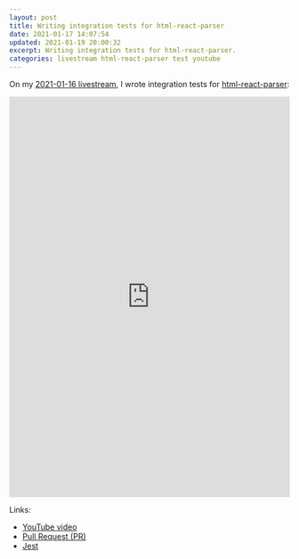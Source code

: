 ```yaml
---
layout: post
title: Writing integration tests for html-react-parser
date: 2021-01-17 14:07:54
updated: 2021-01-19 20:00:32
excerpt: Writing integration tests for html-react-parser.
categories: livestream html-react-parser test youtube
---
```


On my [2021-01-16 livestream](https://youtu.be/LvTgogWlRe0?list=PLVgOtoUBG2mdLpj6qT5DXfg5_pGPTDrJZ), I wrote integration tests for [html-react-parser](https://b.remarkabl.org/html-react-parser):

<iframe width="100%" height="720" src="https://www.youtube.com/embed/LvTgogWlRe0" frameborder="0" allow="accelerometer; autoplay; clipboard-write; encrypted-media; gyroscope; picture-in-picture" allowfullscreen></iframe>

Links:

- [YouTube video](https://youtu.be/LvTgogWlRe0?list=PLVgOtoUBG2mdLpj6qT5DXfg5_pGPTDrJZ)
- [Pull Request (PR)](https://github.com/remarkablemark/html-react-parser/pull/212)
- [Jest](https://jestjs.io/)
